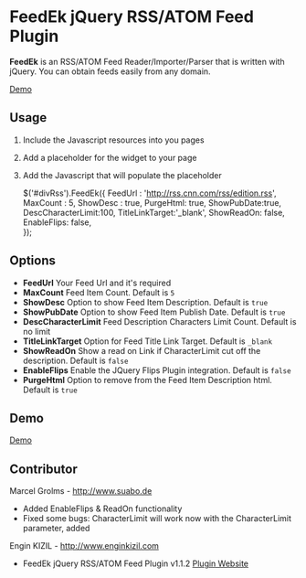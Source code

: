 FeedEk jQuery RSS/ATOM Feed Plugin
======

**FeedEk** is an RSS/ATOM Feed Reader/Importer/Parser that is written with jQuery. 
You can obtain feeds easily from any domain.

[Demo](http://www.suabo.de/opensource/jquery/FeedEk/FeedEk_demo.html)

 
## Usage
1) Include the Javascript resources into you pages <head>


     <script type="text/javascript" src="http://ajax.googleapis.com/ajax/libs/jquery/1.9.0/jquery.min.js"></script>
     <script type="text/javascript" src="FeedEk.js"></script>
     <script type="text/javascript" src="jquery.flips.min.js"></script>

2) Add a placeholder for the widget to your page


    <div id="divRss"></div>

3) Add the Javascript that will populate the placeholder


      $('#divRss').FeedEk({
        FeedUrl : 'http://rss.cnn.com/rss/edition.rss',
        MaxCount : 5,
        ShowDesc : true,
        PurgeHtml: true,
        ShowPubDate:true,
        DescCharacterLimit:100,
        TitleLinkTarget:'_blank',
        ShowReadOn: false,
        EnableFlips: false,        
      });
    

## Options

- **FeedUrl**
  Your Feed Url and it's required
- **MaxCount**
  Feed Item Count. Default is `5`
- **ShowDesc**
  Option to show Feed Item Description. Default is `true`
- **ShowPubDate**
  Option to show Feed Item Publish Date. Default is `true`
- **DescCharacterLimit**
  Feed Description Characters Limit Count. Default is no limit 
- **TitleLinkTarget**
  Option for Feed Title Link Target. Default is `_blank`
- **ShowReadOn**
  Show a read on Link if CharacterLimit cut off the description. Default is `false`
- **EnableFlips**
  Enable the JQuery Flips Plugin integration. Default is `false`
- **PurgeHtml**
  Option to remove from the Feed Item Description html. Default is `true`

## Demo

[Demo](http://www.suabo.de/opensource/jquery/FeedEk/FeedEk_demo.html)

## Contributor

Marcel Grolms - http://www.suabo.de 
- Added EnableFlips & ReadOn functionality
- Fixed some bugs: CharacterLimit will work now with the CharacterLimit parameter, added </li>

Engin KIZIL - http://www.enginkizil.com
- FeedEk jQuery RSS/ATOM Feed Plugin v1.1.2 [Plugin Website](http://jquery-plugins.net/FeedEk/FeedEk.html)

